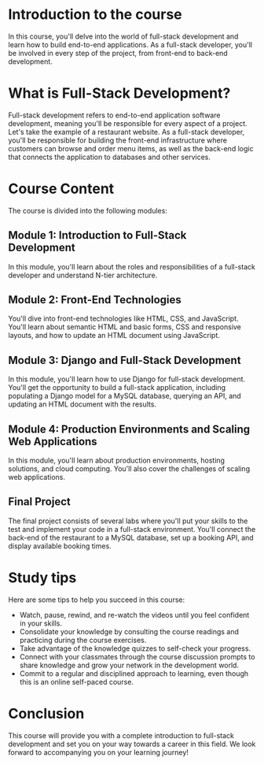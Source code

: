 # Introduction to the course

In this course, you'll delve into the world of full-stack development and learn how to build end-to-end applications. As a full-stack developer, you'll be involved in every step of the project, from front-end to back-end development.

# What is Full-Stack Development?

Full-stack development refers to end-to-end application software development, meaning you'll be responsible for every aspect of a project. Let's take the example of a restaurant website. As a full-stack developer, you'll be responsible for building the front-end infrastructure where customers can browse and order menu items, as well as the back-end logic that connects the application to databases and other services.

# Course Content

The course is divided into the following modules:

## Module 1: ****Introduction to Full-Stack Development****

In this module, you'll learn about the roles and responsibilities of a full-stack developer and understand N-tier architecture.

## Module 2: Front-End Technologies

You'll dive into front-end technologies like HTML, CSS, and JavaScript. You'll learn about semantic HTML and basic forms, CSS and responsive layouts, and how to update an HTML document using JavaScript.

## Module 3: Django and Full-Stack Development

In this module, you'll learn how to use Django for full-stack development. You'll get the opportunity to build a full-stack application, including populating a Django model for a MySQL database, querying an API, and updating an HTML document with the results.

## Module 4: Production Environments and Scaling Web Applications

In this module, you'll learn about production environments, hosting solutions, and cloud computing. You'll also cover the challenges of scaling web applications.

## Final Project

The final project consists of several labs where you'll put your skills to the test and implement your code in a full-stack environment. You'll connect the back-end of the restaurant to a MySQL database, set up a booking API, and display available booking times.

# Study tips

Here are some tips to help you succeed in this course:

- Watch, pause, rewind, and re-watch the videos until you feel confident in your skills.
- Consolidate your knowledge by consulting the course readings and practicing during the course exercises.
- Take advantage of the knowledge quizzes to self-check your progress.
- Connect with your classmates through the course discussion prompts to share knowledge and grow your network in the development world.
- Commit to a regular and disciplined approach to learning, even though this is an online self-paced course.

# Conclusion

This course will provide you with a complete introduction to full-stack development and set you on your way towards a career in this field. We look forward to accompanying you on your learning journey!